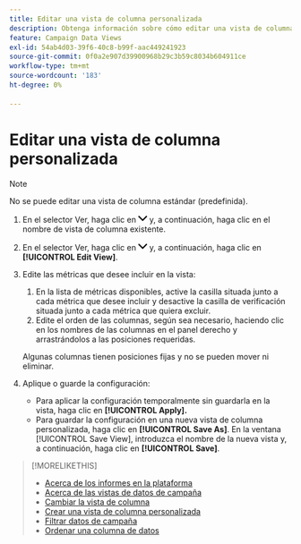 ```yaml
---
title: Editar una vista de columna personalizada
description: Obtenga información sobre cómo editar una vista de columna personalizada.
feature: Campaign Data Views
exl-id: 54ab4d03-39f6-40c8-b99f-aac449241923
source-git-commit: 0f0a2e907d39900968b29c3b59c8034b604911ce
workflow-type: tm+mt
source-wordcount: '183'
ht-degree: 0%

---
```


# Editar una vista de columna personalizada

>[!NOTE]
>
>No se puede editar una vista de columna estándar (predefinida).

1. En el selector Ver, haga clic en ![flecha hacia abajo](/help/dsp/assets/chevron-down.png) y, a continuación, haga clic en el nombre de vista de columna existente.
1. En el selector Ver, haga clic en ![flecha hacia abajo](/help/dsp/assets/chevron-down.png) y, a continuación, haga clic en **[!UICONTROL Edit View]**.
1. Edite las métricas que desee incluir en la vista:
   1. En la lista de métricas disponibles, active la casilla situada junto a cada métrica que desee incluir y desactive la casilla de verificación situada junto a cada métrica que quiera excluir.
   1. Edite el orden de las columnas, según sea necesario, haciendo clic en los nombres de las columnas en el panel derecho y arrastrándolos a las posiciones requeridas.

   Algunas columnas tienen posiciones fijas y no se pueden mover ni eliminar.

1. Aplique o guarde la configuración:

   * Para aplicar la configuración temporalmente sin guardarla en la vista, haga clic en **[!UICONTROL Apply].**
   * Para guardar la configuración en una nueva vista de columna personalizada, haga clic en **[!UICONTROL Save As]**. En la ventana [!UICONTROL Save View], introduzca el nombre de la nueva vista y, a continuación, haga clic en **[!UICONTROL Save]**.

>[!MORELIKETHIS]
>
>* [Acerca de los informes en la plataforma](campaign-reports-about.md)
>* [Acerca de las vistas de datos de campaña](campaign-data-views-about.md)
>* [Cambiar la vista de columna](column-view-change.md)
>* [Crear una vista de columna personalizada](column-view-create.md)
>* [Filtrar datos de campaña](campaign-data-filter.md)
>* [Ordenar una columna de datos](campaign-data-sort.md)

